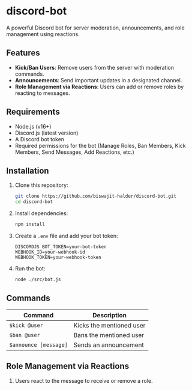 # discord-bot

A powerful Discord bot for server moderation, announcements, and role management using reactions.

## Features

- **Kick/Ban Users**: Remove users from the server with moderation commands.
- **Announcements**: Send important updates in a designated channel.
- **Role Management via Reactions**: Users can add or remove roles by reacting to messages.

## Requirements

- Node.js (v16+)
- Discord.js (latest version)
- A Discord bot token
- Required permissions for the bot (Manage Roles, Ban Members, Kick Members, Send Messages, Add Reactions, etc.)

## Installation

1. Clone this repository:
   ```sh
   git clone https://github.com/biswajit-halder/discord-bot.git
   cd discord-bot
   ```
2. Install dependencies:
   ```sh
   npm install
   ```
3. Create a `.env` file and add your bot token:
   ```env
   DISCORDJS_BOT_TOKEN=your-bot-token
   WEBHOOK_ID=your-webhook-id
   WEBHOOK_TOKEN=your-webhook-token
   ```
4. Run the bot:
   ```sh
   node ./src/bot.js
   ```

## Commands

| Command               | Description              |
| --------------------- | ------------------------ |
| `$kick @user`         | Kicks the mentioned user |
| `$ban @user`          | Bans the mentioned user  |
| `$announce [message]` | Sends an announcement    |

## Role Management via Reactions

1. Users react to the message to receive or remove a role.

